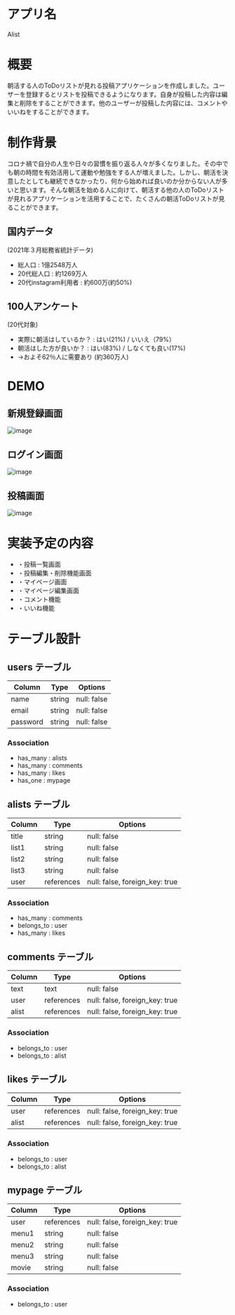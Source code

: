 # アプリ名		
Alist

# 概要
朝活する人のToDoリストが見れる投稿アプリケーションを作成しました。ユーザーを登録するとリストを投稿できるようになります。自身が投稿した内容は編集と削除をすることができます。他のユーザーが投稿した内容には、コメントやいいねをすることができます。

# 制作背景
コロナ禍で自分の人生や日々の習慣を振り返る人々が多くなりました。その中でも朝の時間を有効活用して運動や勉強をする人が増えました。しかし、朝活を決意したとしても継続できなかったり、何から始めれば良いのか分からない人が多いと思います。そんな朝活を始める人に向けて、朝活する他の人のToDoリストが見れるアプリケーションを活用することで、たくさんの朝活ToDoリストが見ることができます。

## 国内データ
(2021年３月総務省統計データ)
- 総人口              : 1億2548万人
- 20代総人口          : 約1269万人 
- 20代instagram利用者 : 約600万(約50%)                                     
## 100人アンケート
(20代対象)
- 実際に朝活はしているか？   : はい(21%) / いいえ（79%）
- 朝活はした方が良いか？    : はい(83%) / しなくても良い(17%)
- →およそ62％人に需要あり (約360万人)
				
# DEMO
## 新規登録画面
![image](https://user-images.githubusercontent.com/78298470/112436491-19557900-8d89-11eb-839b-093690ed4d78.png)

## ログイン画面
![image](https://user-images.githubusercontent.com/78298470/112436664-53bf1600-8d89-11eb-93b1-04322ad6d2c9.png)

## 投稿画面
![image](https://user-images.githubusercontent.com/78298470/112436786-7f420080-8d89-11eb-90d5-6b2e9c17a0de.png)
					
# 実装予定の内容	
- ・投稿一覧画面
- ・投稿編集・削除機能画面
- ・マイページ画面
- ・マイページ編集画面
- ・コメント機能
- ・いいね機能

# テーブル設計

## users テーブル

| Column     | Type   | Options     |
| --------   | ------ | ----------- |
| name       | string | null: false |
| email      | string | null: false |
| password   | string | null: false |

### Association
- has_many : alists
- has_many : comments
- has_many : likes
- has_one  : mypage

## alists テーブル

| Column   | Type       | Options                        |
| ------   | ---------- | ------------------------------ |
| title    | string     | null: false                    |
| list1    | string     | null: false                    |
| list2    | string     | null: false                    |
| list3    | string     | null: false                    |
| user     | references | null: false, foreign_key: true |

### Association
- has_many   : comments
- belongs_to : user
- has_many   : likes


## comments テーブル

| Column     | Type         | Options                        |
| ---------- | ------------ | ------------------------------ |
| text       | text         | null: false                    |
| user       | references   | null: false, foreign_key: true |
| alist      | references   | null: false, foreign_key: true |

### Association
- belongs_to : user
- belongs_to : alist


## likes テーブル

| Column   | Type       | Options                        |
| ------   | ---------- | ------------------------------ |
| user     | references | null: false, foreign_key: true |
| alist    | references | null: false, foreign_key: true |

### Association
- belongs_to : user
- belongs_to : alist

## mypage テーブル

| Column   | Type       | Options                        |
| ------   | ---------- | ------------------------------ |
| user     | references | null: false, foreign_key: true |
| menu1    | string     | null: false                    |
| menu2    | string     | null: false                    |
| menu3    | string     | null: false                    |
| movie    | string     | null: false                    |

### Association

- belongs_to : user
